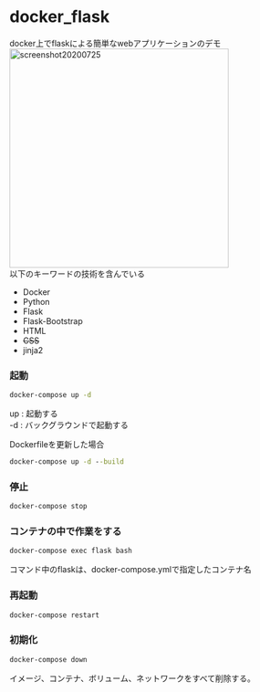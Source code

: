 # docker_flask
docker上でflaskによる簡単なwebアプリケーションのデモ
<img width="384" alt="screenshot20200725" src="https://user-images.githubusercontent.com/31844364/88418122-09fae600-ce1e-11ea-8649-ba799f971fb2.png">  
以下のキーワードの技術を含んでいる
- Docker
- Python
- Flask
- Flask-Bootstrap
- HTML
- ~~CSS~~
- jinja2

### 起動


```cmd
docker-compose up -d
```
up : 起動する  
-d : バックグラウンドで起動する


Dockerfileを更新した場合
```cmd
docker-compose up -d --build
```

### 停止
```cmd
docker-compose stop
```

### コンテナの中で作業をする
```cmd
docker-compose exec flask bash
```
コマンド中のflaskは、docker-compose.ymlで指定したコンテナ名
### 再起動
```cmd
docker-compose restart
```
### 初期化
```cmd
docker-compose down
```
イメージ、コンテナ、ボリューム、ネットワークをすべて削除する。